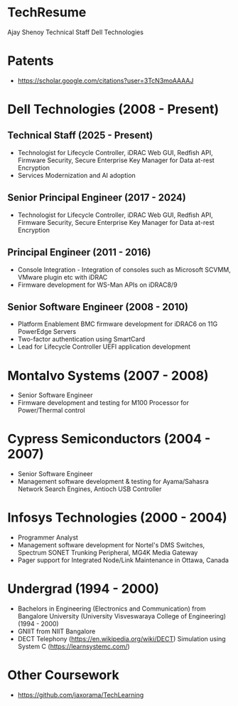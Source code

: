 # TechResume
Ajay Shenoy
Technical Staff
Dell Technologies

# Patents
* https://scholar.google.com/citations?user=3TcN3moAAAAJ

# Dell Technologies (2008 - Present)
## Technical Staff (2025 - Present)
* Technologist for Lifecycle Controller, iDRAC Web GUI, Redfish API, Firmware Security, Secure Enterprise Key Manager for Data at-rest Encryption
* Services Modernization and AI adoption

## Senior Principal Engineer (2017 - 2024)
* Technologist for Lifecycle Controller, iDRAC Web GUI, Redfish API, Firmware Security, Secure Enterprise Key Manager for Data at-rest Encryption
 
## Principal Engineer (2011 - 2016)
* Console Integration - Integration of consoles such as Microsoft SCVMM, VMware plugin etc with iDRAC
* Firmware development for WS-Man APIs on iDRAC8/9
 
## Senior Software Engineer (2008 - 2010)
* Platform Enablement BMC firmware development for iDRAC6 on 11G PowerEdge Servers
* Two-factor authentication using SmartCard
* Lead for Lifecycle Controller UEFI application development
  
# Montalvo Systems (2007 - 2008)
* Senior Software Engineer
* Firmware development and testing for M100 Processor for Power/Thermal control 

# Cypress Semiconductors (2004 - 2007)
* Senior Software Engineer
* Management software development & testing for Ayama/Sahasra Network Search Engines, Antioch USB Controller

# Infosys Technologies (2000 - 2004)
* Programmer Analyst
* Management software development for Nortel's DMS Switches, Spectrum SONET Trunking Peripheral, MG4K Media Gateway
* Pager support for Integrated Node/Link Maintenance in Ottawa, Canada

# Undergrad (1994 - 2000)
* Bachelors in Engineering (Electronics and Communication) from Bangalore University (University Visveswaraya College of Engineering) (1994 - 2000)
* GNIIT from NIIT Bangalore
* DECT Telephony (https://en.wikipedia.org/wiki/DECT) Simulation using System C (https://learnsystemc.com/)

# Other Coursework
* https://github.com/jaxorama/TechLearning 
  
